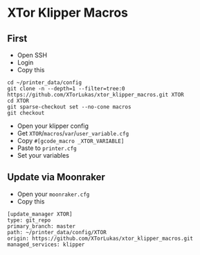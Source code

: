 # XTor Klipper Macros

## First
- Open SSH
- Login
- Copy this
  
```command
cd ~/printer_data/config
git clone -n --depth=1 --filter=tree:0 https://github.com/XTorLukas/xtor_klipper_macros.git XTOR
cd XTOR
git sparse-checkout set --no-cone macros
git checkout
```

- Open your klipper config
- Get `XTOR`/`macros`/`var`/`user_variable.cfg`
- Copy `#[gcode_macro _XTOR_VARIABLE]`
- Paste to `printer.cfg`
- Set your variables

## Update via Moonraker
- Open your `moonraker.cfg`
- Copy this
  
```command
[update_manager XTOR]
type: git_repo
primary_branch: master
path: ~/printer_data/config/XTOR
origin: https://github.com/XTorLukas/xtor_klipper_macros.git
managed_services: klipper
```
